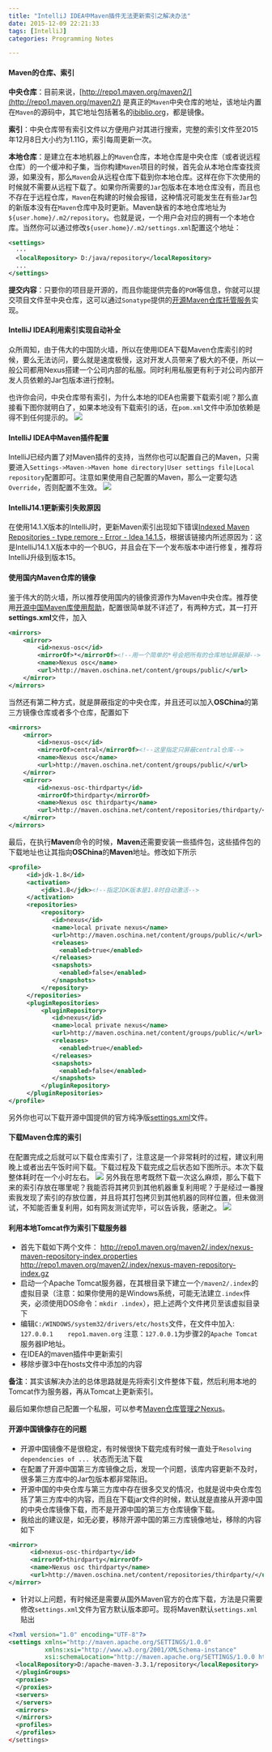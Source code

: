 ```yaml
---
title: "IntelliJ IDEA中Maven插件无法更新索引之解决办法"
date: 2015-12-09 22:21:33
tags: [IntelliJ]
categories: Programming Notes

---
```


#### Maven的仓库、索引
**中央仓库**：目前来说，[http://repo1.maven.org/maven2/](http://repo1.maven.org/maven2/) 是真正的`Maven`中央仓库的地址，该地址内置在`Maven`的源码中，其它地址包括著名的[ibiblio.org](http://mirrors.ibiblio.org/pub/mirrors/maven2/)，都是镜像。

**索引**：中央仓库带有索引文件以方便用户对其进行搜索，完整的索引文件至2015年12月8日大小约为1.11G，索引每周更新一次。

**本地仓库**：是建立在本地机器上的`Maven`仓库，本地仓库是中央仓库（或者说远程仓库）的一个缓冲和子集，当你构建`Maven`项目的时候，首先会从本地仓库查找资源，如果没有，那么`Maven`会从远程仓库下载到你本地仓库。这样在你下次使用的时候就不需要从远程下载了。如果你所需要的`Jar`包版本在本地仓库没有，而且也不存在于远程仓库，`Maven`在构建的时候会报错，这种情况可能发生在有些`Jar`包的新版本没有在`Maven`仓库中及时更新。Maven缺省的本地仓库地址为`${user.home}/.m2/repository`。也就是说，一个用户会对应的拥有一个本地仓库。当然你可以通过修改`${user.home}/.m2/settings.xml`配置这个地址：
```xml
<settings>
  ···
  <localRepository> D:/java/repository</localRepository>
  ...
</settings>
```
**提交内容**：只要你的项目是开源的，而且你能提供完备的`POM`等信息，你就可以提交项目文件至中央仓库，这可以通过`Sonatype`提供的[开源Maven仓库托管服务](https://docs.sonatype.org/display/Repository/Sonatype+OSS+Maven+Repository+Usage+Guide)实现。

#### IntelliJ IDEA利用索引实现自动补全
众所周知，由于伟大的中国防火墙，所以在使用IDEA下载Maven仓库索引的时候，要么无法访问，要么就是速度极慢，这对开发人员带来了极大的不便，所以一般公司都用Nexus搭建一个公司内部的私服。同时利用私服更有利于对公司内部开发人员依赖的Jar包版本进行控制。

也许你会问，中央仓库带有索引，为什么本地的IDEA也需要下载索引呢？那么直接看下图你就明白了，如果本地没有下载索引的话，在`pom.xml`文件中添加依赖是得不到任何提示的。
![](https://raw.githubusercontent.com/shijiebei2009/img/master/blog/maven_after_update_maven_index_add_dependence.gif)

#### IntelliJ IDEA中Maven插件配置
IntelliJ已经内置了对Maven插件的支持，当然你也可以配置自己的Maven，只需要进入`Settings->Maven->Maven home directory|User settings file|Local repository`配置即可。注意如果使用自己配置的Maven，那么一定要勾选`Override`，否则配置不生效。
![](https://raw.githubusercontent.com/shijiebei2009/img/master/blog/intellij_plugin_maven_config.png)

#### IntelliJ14.1更新索引失败原因
在使用14.1.X版本的IntelliJ时，更新Maven索引出现如下错误[Indexed Maven Repositories - type remore - Error - Idea 14.1.5](https://devnet.jetbrains.com/message/5560886;jsessionid=565FE35134A3F90A560B993435EAC7EF#5560886)，根据该链接内所述原因为：这是IntelliJ14.1.X版本中的一个BUG，并且会在下一个发布版本中进行修复，推荐将IntelliJ升级到版本15。

#### 使用国内Maven仓库的镜像
鉴于伟大的防火墙，所以推荐使用国内的镜像资源作为Maven中央仓库。推荐使用[开源中国Maven库使用帮助](http://maven.oschina.net/help.html)，配置很简单就不详述了，有两种方式，其一打开**settings.xml**文件，加入
```xml
<mirrors>
    <mirror>
        <id>nexus-osc</id>
        <mirrorOf>*</mirrorOf><!--用一个简单的*号会把所有的仓库地址屏蔽掉-->
        <name>Nexus osc</name>
        <url>http://maven.oschina.net/content/groups/public/</url>
    </mirror>
</mirrors>
```
当然还有第二种方式，就是屏蔽指定的中央仓库，并且还可以加入**OSChina**的第三方镜像仓库或者多个仓库，配置如下
```xml
<mirrors>
    <mirror>
        <id>nexus-osc</id>
        <mirrorOf>central</mirrorOf><!--这里指定只屏蔽central仓库-->
        <name>Nexus osc</name>
        <url>http://maven.oschina.net/content/groups/public/</url>
    </mirror>
    <mirror>
        <id>nexus-osc-thirdparty</id>
        <mirrorOf>thirdparty</mirrorOf>
        <name>Nexus osc thirdparty</name>
        <url>http://maven.oschina.net/content/repositories/thirdparty/</url>
    </mirror>
</mirrors>
```
最后，在执行**Maven**命令的时候，**Maven**还需要安装一些插件包，这些插件包的下载地址也让其指向**OSChina**的**Maven**地址。修改如下所示
```xml
<profile>
     <id>jdk-1.8</id>
     <activation>
         <jdk>1.8</jdk><!--指定JDK版本是1.8时自动激活-->
     </activation>
     <repositories>
         <repository>
            <id>nexus</id>
            <name>local private nexus</name>
            <url>http://maven.oschina.net/content/groups/public/</url>
            <releases>
              <enabled>true</enabled>
            </releases>
            <snapshots>
              <enabled>false</enabled>
            </snapshots>
         </repository>
     </repositories>
     <pluginRepositories>
         <pluginRepository>
            <id>nexus</id>
            <name>local private nexus</name>
            <url>http://maven.oschina.net/content/groups/public/</url>
            <releases>
              <enabled>true</enabled>
            </releases>
            <snapshots>
              <enabled>false</enabled>
            </snapshots>
         </pluginRepository>
     </pluginRepositories>
</profile>
```
另外你也可以下载开源中国提供的官方纯净版[settings.xml](http://maven.oschina.net/static/xml/settings.xml)文件。

#### 下载Maven仓库的索引
在配置完成之后就可以下载仓库索引了，注意这是一个非常耗时的过程，建议利用晚上或者出去午饭时间下载。下载过程及下载完成之后状态如下图所示。本次下载整体耗时在一个小时左右。
![](https://raw.githubusercontent.com/shijiebei2009/img/master/blog/intellij_maven_download_local_index.png)
另外我在思考既然下载一次这么麻烦，那么下载下来的索引存放在哪里呢？我能否将其拷贝到其他机器重复利用呢？于是经过一番搜索我发现了索引的存放位置，并且将其打包拷贝到其他机器的同样位置，但未做测试，不知能否重复利用，如有网友测试完毕，可以告诉我，感谢之。
![](https://raw.githubusercontent.com/shijiebei2009/img/master/blog/intellij_maven_index_location_detailed.png)

#### 利用本地Tomcat作为索引下载服务器
- 首先下载如下两个文件：
http://repo1.maven.org/maven2/.index/nexus-maven-repository-index.properties
http://repo1.maven.org/maven2/.index/nexus-maven-repository-index.gz
- 启动一个Apache Tomcat服务器，在其根目录下建立一个`/maven2/.index`的虚拟目录（注意：如果你使用的是Windows系统，可能无法建立`.index`件夹，必须使用DOS命令：`mkdir .index`），把上述两个文件拷贝至该虚拟目录下
- 编辑`C:/WINDOWS/system32/drivers/etc/hosts`文件，在文件中加入:
`127.0.0.1    repo1.maven.org`
注意：`127.0.0.1`为步骤2的`Apache Tomcat`服务器IP地址。
- 在IDEA的maven插件中更新索引
- 移除步骤3中在hosts文件中添加的内容

**备注**：其实该解决办法的总体思路就是先将索引文件整体下载，然后利用本地的Tomcat作为服务器，再从Tomcat上更新索引。

最后如果你想自己配置一个私服，可以参考[Maven仓库管理之Nexus](http://my.oschina.net/aiguozhe/blog/101537?fromerr=kOXkYkdf)。

#### 开源中国镜像存在的问题
- 开源中国镜像不是很稳定，有时候很快下载完成有时候一直处于`Resolving dependencies of ... `状态而无法下载
- 在配置了开源中国第三方库镜像之后，发现一个问题，该库内容更新不及时，很多第三方库中的Jar包版本都非常陈旧。
- 开源中国的中央仓库与第三方库中存在很多交叉的情况，也就是说中央仓库包括了第三方库中的内容，而且在下载jar文件的时候，默认就是直接从开源中国的中央仓库镜像下载，而不是开源中国的第三方仓库镜像下载。
- 我给出的建议是，如无必要，移除开源中国的第三方库镜像地址，移除的内容如下
```xml
<mirror>
      <id>nexus-osc-thirdparty</id>
      <mirrorOf>thirdparty</mirrorOf>
      <name>Nexus osc thirdparty</name>
      <url>http://maven.oschina.net/content/repositories/thirdparty/</url>
</mirror>
```
- 针对以上问题，有时候还是需要从国外Maven官方的仓库下载，方法是只需要修改`settings.xml`文件为官方默认版本即可。现将Maven默认`settings.xml`贴出
```xml
<?xml version="1.0" encoding="UTF-8"?>
<settings xmlns="http://maven.apache.org/SETTINGS/1.0.0"
          xmlns:xsi="http://www.w3.org/2001/XMLSchema-instance"
          xsi:schemaLocation="http://maven.apache.org/SETTINGS/1.0.0 http://maven.apache.org/xsd/settings-1.0.0.xsd">
  <localRepository>D:/apache-maven-3.3.1/repository</localRepository>
  </pluginGroups>
  <proxies>
  </proxies>
  <servers>
  </servers>
  <mirrors>
  </mirrors>
  <profiles>
  </profiles>
</settings>
```
